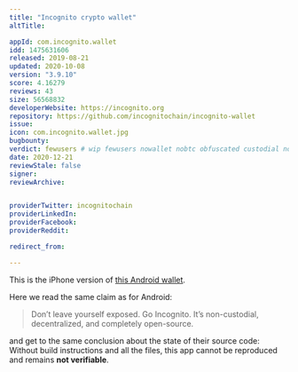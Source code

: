 ```yaml
---
title: "Incognito crypto wallet"
altTitle: 

appId: com.incognito.wallet
idd: 1475631606
released: 2019-08-21
updated: 2020-10-08
version: "3.9.10"
score: 4.16279
reviews: 43
size: 56568832
developerWebsite: https://incognito.org
repository: https://github.com/incognitochain/incognito-wallet
issue: 
icon: com.incognito.wallet.jpg
bugbounty: 
verdict: fewusers # wip fewusers nowallet nobtc obfuscated custodial nosource nonverifiable reproducible bounty defunct
date: 2020-12-21
reviewStale: false
signer: 
reviewArchive:


providerTwitter: incognitochain
providerLinkedIn: 
providerFacebook: 
providerReddit: 

redirect_from:

---
```


This is the iPhone version of [this Android wallet](/android/com.incognito.wallet).

Here we read the same claim as for Android:

> Don’t leave yourself exposed. Go Incognito. It’s non-custodial, decentralized,
  and completely open-source.

and get to the same conclusion about the state of their source code: Without
build instructions and all the files, this app cannot be reproduced and remains
**not verifiable**.
